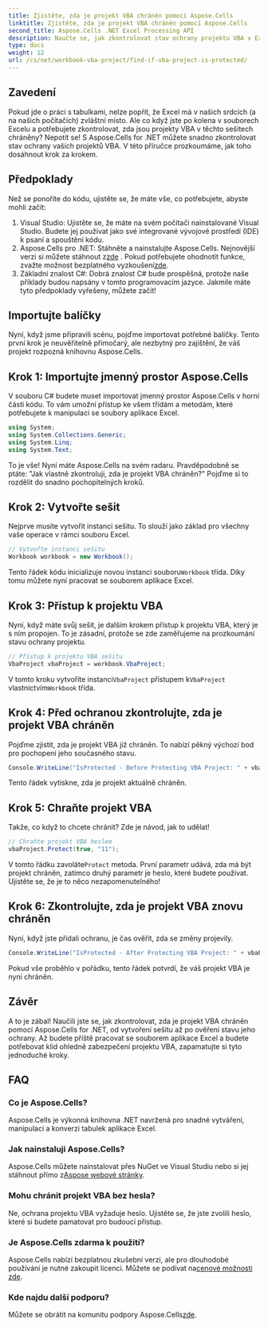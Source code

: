```yaml
---
title: Zjistěte, zda je projekt VBA chráněn pomocí Aspose.Cells
linktitle: Zjistěte, zda je projekt VBA chráněn pomocí Aspose.Cells
second_title: Aspose.Cells .NET Excel Processing API
description: Naučte se, jak zkontrolovat stav ochrany projektu VBA v Excelu pomocí Aspose.Cells for .NET, od vytvoření až po ověření. Jednoduchý průvodce s příklady kódu.
type: docs
weight: 12
url: /cs/net/workbook-vba-project/find-if-vba-project-is-protected/
---
```

## Zavedení
Pokud jde o práci s tabulkami, nelze popřít, že Excel má v našich srdcích (a na našich počítačích) zvláštní místo. Ale co když jste po kolena v souborech Excelu a potřebujete zkontrolovat, zda jsou projekty VBA v těchto sešitech chráněny? Nepotít se! S Aspose.Cells for .NET můžete snadno zkontrolovat stav ochrany vašich projektů VBA. V této příručce prozkoumáme, jak toho dosáhnout krok za krokem.
## Předpoklady
Než se ponoříte do kódu, ujistěte se, že máte vše, co potřebujete, abyste mohli začít:
1. Visual Studio: Ujistěte se, že máte na svém počítači nainstalované Visual Studio. Budete jej používat jako své integrované vývojové prostředí (IDE) k psaní a spouštění kódu.
2.  Aspose.Cells pro .NET: Stáhněte a nainstalujte Aspose.Cells. Nejnovější verzi si můžete stáhnout z[zde](https://releases.aspose.com/cells/net/) . Pokud potřebujete ohodnotit funkce, zvažte možnost bezplatného vyzkoušení[zde](https://releases.aspose.com/).
3. Základní znalost C#: Dobrá znalost C# bude prospěšná, protože naše příklady budou napsány v tomto programovacím jazyce.
Jakmile máte tyto předpoklady vyřešeny, můžete začít!
## Importujte balíčky
Nyní, když jsme připravili scénu, pojďme importovat potřebné balíčky. Tento první krok je neuvěřitelně přímočarý, ale nezbytný pro zajištění, že váš projekt rozpozná knihovnu Aspose.Cells.
## Krok 1: Importujte jmenný prostor Aspose.Cells
V souboru C# budete muset importovat jmenný prostor Aspose.Cells v horní části kódu. To vám umožní přístup ke všem třídám a metodám, které potřebujete k manipulaci se soubory aplikace Excel.
```csharp
using System;
using System.Collections.Generic;
using System.Linq;
using System.Text;
```
To je vše! Nyní máte Aspose.Cells na svém radaru.
Pravděpodobně se ptáte: "Jak vlastně zkontroluji, zda je projekt VBA chráněn?" Pojďme si to rozdělit do snadno pochopitelných kroků.
## Krok 2: Vytvořte sešit
Nejprve musíte vytvořit instanci sešitu. To slouží jako základ pro všechny vaše operace v rámci souboru Excel.
```csharp
// Vytvořte instanci sešitu
Workbook workbook = new Workbook();
```
 Tento řádek kódu inicializuje novou instanci souboru`Workbook` třída. Díky tomu můžete nyní pracovat se souborem aplikace Excel.
## Krok 3: Přístup k projektu VBA
Nyní, když máte svůj sešit, je dalším krokem přístup k projektu VBA, který je s ním propojen. To je zásadní, protože se zde zaměřujeme na prozkoumání stavu ochrany projektu.
```csharp
// Přístup k projektu VBA sešitu
VbaProject vbaProject = workbook.VbaProject;
```
 V tomto kroku vytvoříte instanci`VbaProject` přístupem k`VbaProject` vlastnictvím`Workbook` třída.
## Krok 4: Před ochranou zkontrolujte, zda je projekt VBA chráněn
Pojďme zjistit, zda je projekt VBA již chráněn. To nabízí pěkný výchozí bod pro pochopení jeho současného stavu. 
```csharp
Console.WriteLine("IsProtected - Before Protecting VBA Project: " + vbaProject.IsProtected);
```
Tento řádek vytiskne, zda je projekt aktuálně chráněn. 
## Krok 5: Chraňte projekt VBA
Takže, co když to chcete chránit? Zde je návod, jak to udělat! 
```csharp
// Chraňte projekt VBA heslem
vbaProject.Protect(true, "11");
```
 V tomto řádku zavoláte`Protect` metoda. První parametr udává, zda má být projekt chráněn, zatímco druhý parametr je heslo, které budete používat. Ujistěte se, že je to něco nezapomenutelného!
## Krok 6: Zkontrolujte, zda je projekt VBA znovu chráněn
Nyní, když jste přidali ochranu, je čas ověřit, zda se změny projevily. 
```csharp
Console.WriteLine("IsProtected - After Protecting VBA Project: " + vbaProject.IsProtected);
```
Pokud vše proběhlo v pořádku, tento řádek potvrdí, že váš projekt VBA je nyní chráněn.
## Závěr
A to je zábal! Naučili jste se, jak zkontrolovat, zda je projekt VBA chráněn pomocí Aspose.Cells for .NET, od vytvoření sešitu až po ověření stavu jeho ochrany. Až budete příště pracovat se souborem aplikace Excel a budete potřebovat klid ohledně zabezpečení projektu VBA, zapamatujte si tyto jednoduché kroky. 
## FAQ
### Co je Aspose.Cells?  
Aspose.Cells je výkonná knihovna .NET navržená pro snadné vytváření, manipulaci a konverzi tabulek aplikace Excel.
### Jak nainstaluji Aspose.Cells?  
 Aspose.Cells můžete nainstalovat přes NuGet ve Visual Studiu nebo si jej stáhnout přímo z[Aspose webové stránky](https://releases.aspose.com/cells/net/).
### Mohu chránit projekt VBA bez hesla?  
Ne, ochrana projektu VBA vyžaduje heslo. Ujistěte se, že jste zvolili heslo, které si budete pamatovat pro budoucí přístup.
### Je Aspose.Cells zdarma k použití?  
 Aspose.Cells nabízí bezplatnou zkušební verzi, ale pro dlouhodobé používání je nutné zakoupit licenci. Můžete se podívat na[cenové možnosti zde](https://purchase.aspose.com/buy).
### Kde najdu další podporu?  
 Můžete se obrátit na komunitu podpory Aspose.Cells[zde](https://forum.aspose.com/c/cells/9).